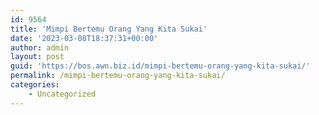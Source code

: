 ```yaml
---
id: 9564
title: 'Mimpi Bertemu Orang Yang Kita Sukai'
date: '2023-03-08T18:37:31+00:00'
author: admin
layout: post
guid: 'https://bos.awn.biz.id/mimpi-bertemu-orang-yang-kita-sukai/'
permalink: /mimpi-bertemu-orang-yang-kita-sukai/
categories:
    - Uncategorized
---
```


